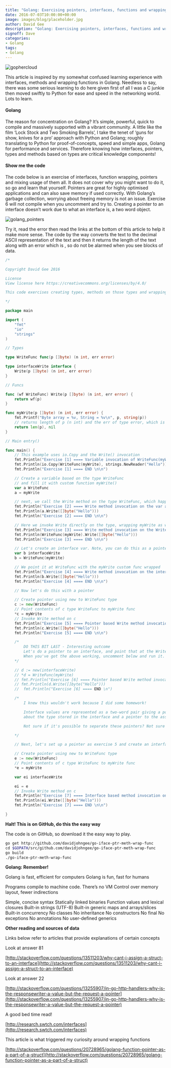 ```yaml
---
title: "Golang: Exercising pointers, interfaces, functions and wrapping"
date: 2016-07-03T10:00:00+00:00
image: images/blog/placeholder.jpg
author: David Gee
description: "Golang: Exercising pointers, interfaces, functions and wrapping"
signoff: Dave
categories:
- Golang
tags:
- Golang
---
```


![gophercloud](/images/blog/gophercloud.png#center)

This article is inspired by my somewhat confused learning experience with interfaces, methods and wrapping functions in Golang. Needless to say, there was some serious learning to do here given first of all I was a C junkie then moved swiftly to Python for ease and speed in the networking world. Lots to learn.

#### Golang

The reason for concentration on Golang? It’s simple, powerful, quick to compile and massively supported with a vibrant community. A little like the film ‘Lock Stock and Two Smoking Barrels’, I take the tenet of ‘guns for show, knives for a pro’ approach with Python and Golang; roughly translating to Python for proof-of-concepts, speed and simple apps, Golang for performance and services. Therefore knowing how interfaces, pointers, types and methods based on types are critical knowledge components!

#### Show me the code

The code below is an exercise of interfaces, function wrapping, pointers and mixing usage of them all. It does not cover why you might want to do it, so go and learn that yourself. Pointers are great for highly optimised applications and can also save memory if used correctly. With Golang’s garbage collection, worrying about freeing memory is not an issue. Exercise 6 will not compile when you uncomment and try to. Creating a pointer to an interface doesn’t work due to what an interface is, a two word object.

![golang_pointers](/images/blog/golang_pointers.png#center)

Try it, read the error then read the links at the bottom of this article to help it make more sense. The code by the way converts the text to the decimal ASCII representation of the text and then it returns the length of the text along with an error which is <nil>, so do not be alarmed when you see blocks of data.

```go
/*

Copyright David Gee 2016

License
View license here https://creativecommons.org/licenses/by/4.0/

This code exercises creating types, methods on those types and wrapping functions, also pointers.

*/

package main

import (
	"fmt"
	"io"
	"strings"
)

// Types

type WriteFunc func(p []byte) (n int, err error)

type interfaceWrite interface {
	Write(p []byte) (n int, err error)
}

// Funcs

func (wf WriteFunc) Write(p []byte) (n int, err error) {
	return wf(p)
}

func myWrite(p []byte) (n int, err error) {
	fmt.Printf("Byte array = %v, String = %v\n", p, string(p))
	// returns length of p (n int) and the err of type error, which is nil
	return len(p), nil
}

// Main entry()

func main() {
	// This example uses io.Copy and the Write() invocation
	fmt.Println("Exercise [1] ==== Variable invocation of WriteFunc(myWrite)")
	fmt.Println(io.Copy(WriteFunc(myWrite), strings.NewReader("Hello")))
	fmt.Println("Exercise [1] ==== END \n\n")

	// Create a variable based on the type WriteFunc
	// and fill it with custom function myWrite()
	var a WriteFunc
	a = myWrite

	// next, we call the Write method on the type WriteFunc, which happens to point at myWrite
	fmt.Println("Exercise [2] ==== Write method invocation on the var a which is of type WriteFunc, containing myWrite")
	fmt.Println(a.Write([]byte("Hello")))
	fmt.Println("Exercise [2] ==== END \n\n")

	// Here we invoke Write directly on the type, wrapping myWrite as we do it
	fmt.Println("Exercise [3] ==== Write method invocation on the WriteFunc type, being passed the func myWrite directly")
	fmt.Println(WriteFunc(myWrite).Write([]byte("Hello")))
	fmt.Println("Exercise [3] ==== END \n\n")

	// Let's create an interface var. Note, you can do this as a pointer using new()
	var b interfaceWrite
	b = WriteFunc(myWrite)

	// We point it at WriteFunc with the myWrite custom func wrapped
	fmt.Println("Exercise [4] ==== Write method invocation on the interface typed variable of b")
	fmt.Println(b.Write([]byte("Hello")))
	fmt.Println("Exercise [4] ==== END \n\n")

	// Now let's do this with a pointer

	// Create pointer using new to WriteFunc type
	c := new(WriteFunc)
	// Point contents of c type WriteFunc to myWrite func
	*c = myWrite
	// Invoke Write method on c
	fmt.Println("Exercise [5] ==== Pointer based Write method invocation on the WriteFunc type, pointed at the myWrite func")
	fmt.Println(c.Write([]byte("Hello")))
	fmt.Println("Exercise [5] ==== END \n\n")

	/*
		DO THIS BIT LAST - Interesting outcome
		Let's do a pointer to an interface, and point that at the WriteFunc type passing the function myWrite
		When you've got the above working, uncomment below and run it.
	*/

	// d := new(interfaceWrite)
	// *d = WriteFunc(myWrite)
	// fmt.Println("Exercise [6] ==== Pointer based Write method invocation on the interfaceWriter interface, pointed at the wrapped myWrite func")
	// fmt.Println(d.Write([]byte("Hello")))
	//	fmt.Println("Exercise [6] ==== END \n")

	/*
		I knew this wouldn't work because I did some homework!

		Interface values are represented as a two-word pair giving a pointer to information
		about the type stored in the interface and a pointer to the associated data.

		Not sure if it's possible to separate these pointers? Not sure why you would want to either.

	*/

	// Next, let's set up a pointer as exercise 5 and create an interface to that pointer

	// Create pointer using new to WriteFunc type
	e := new(WriteFunc)
	// Point contents of c type WriteFunc to myWrite func
	*e = myWrite

	var ei interfaceWrite

	ei = e
	// Invoke Write method on c
	fmt.Println("Exercise [7] ==== Interface based method invocation on a pointer to the wrapped myWrite func via WriteFunc")
	fmt.Println(ei.Write([]byte("Hello")))
	fmt.Println("Exercise [7] ==== END \n\n")

}
```

__Halt! This is on GitHub, do this the easy way__

The code is on GitHub, so download it the easy way to play. 

```bash
go get http://github.com/davidjohngee/go-iface-ptr-meth-wrap-func
cd $GOPATH/src/github.com/davidjohngee/go-iface-ptr-meth-wrap-func
go build
./go-iface-ptr-meth-wrap-func
```

__Golang: Remember!__

Golang is fast, efficient for computers
Golang is fun, fast for humans

Programs compile to machine code. There’s no VM
Control over memory layout, fewer indirections

Simple, concise syntax
Statically linked binaries
Function values and lexical closures
Built-in strings (UTF-8)
Built-in generic maps and arrays/slices
Built-in concurrency
No classes
No inheritance
No constructors
No final
No exceptions
No annotations
No user-defined generics

__Other reading and sources of data__

Links below refer to articles that provide explanations of certain concepts

Look at answer 81

[http://stackoverflow.com/questions/13511203/why-cant-i-assign-a-struct-to-an-interface](http://stackoverflow.com/questions/13511203/why-cant-i-assign-a-struct-to-an-interface)

Look at answer 22

[http://stackoverflow.com/questions/13255907/in-go-http-handlers-why-is-the-responsewriter-a-value-but-the-request-a-pointer](http://stackoverflow.com/questions/13255907/in-go-http-handlers-why-is-the-responsewriter-a-value-but-the-request-a-pointer)

A good bed time read!

[http://research.swtch.com/interfaces](http://research.swtch.com/interfaces)

This article is what triggered my curiosity around wrapping functions

[http://stackoverflow.com/questions/20728965/golang-function-pointer-as-a-part-of-a-struct](http://stackoverflow.com/questions/20728965/golang-function-pointer-as-a-part-of-a-struct)

